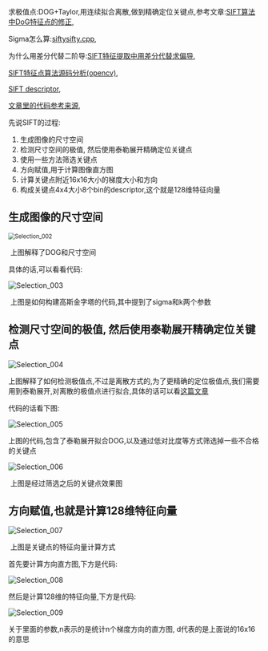 求极值点:DOG+Taylor,用连续拟合离散,做到精确定位关键点,参考文章:[SIFT算法中DoG特征点的修正](https://www.cnblogs.com/pakfahome/p/3598983.html),

Sigma怎么算:[siftysifty.cpp](https://github.com/amazingyyc/SiftySifty/blob/master/src/siftysifty.cpp),

为什么用差分代替二阶导:[SIFT特征提取中用差分代替求偏导](https://blog.csdn.net/lihuajie1003/article/details/41379405),

[SIFT特征点算法源码分析(opencv)](https://blog.csdn.net/NewThinker_wei/article/details/46707729),

[SIFT descriptor](https://zhuanlan.zhihu.com/p/43543527#),

[文章里的代码参考来源](https://github.com/amazingyyc/SiftySifty/blob/master/src/siftysifty.cpp),

先说SIFT的过程:

1. 生成图像的尺寸空间
2. 检测尺寸空间的极值, 然后使用泰勒展开精确定位关键点
3. 使用一些方法筛选关键点
4. 方向赋值,用于计算图像直方图
5. 计算关键点附近16x16大小的梯度大小和方向
6. 构成关键点4x4大小8个bin的descriptor,这个就是128维特征向量

## 生成图像的尺寸空间

<img src="pictures/Selection_002.png" alt="Selection_002" style="zoom:80%;" />

​																			上图解释了DOG和尺寸空间

具体的话,可以看看代码:

![Selection_003](pictures/Selection_003.png)

​														上图是如何构建高斯金字塔的代码,其中提到了sigma和k两个参数

## 检测尺寸空间的极值, 然后使用泰勒展开精确定位关键点

![Selection_004](pictures/Selection_004.png)

上图解释了如何检测极值点,不过是离散方式的,为了更精确的定位极值点,我们需要用到泰勒展开,对离散的极值点进行拟合,具体的话可以看[这篇文章](https://www.cnblogs.com/pakfahome/p/3598983.html)

代码的话看下图:

![Selection_005](pictures/Selection_005.png)

上图的代码,包含了泰勒展开拟合DOG,以及通过低对比度等方式筛选掉一些不合格的关键点

![Selection_006](pictures/Selection_006.png)

​															上图是经过筛选之后的关键点效果图

## 方向赋值,也就是计算128维特征向量

![Selection_007](pictures/Selection_007.png)

​															上图是关键点的特征向量计算方式

首先要计算方向直方图,下方是代码:

![Selection_008](pictures/Selection_008.png)

然后是计算128维的特征向量,下方是代码:

![Selection_009](pictures/Selection_009.png)

关于里面的参数,n表示的是统计n个梯度方向的直方图, d代表的是上面说的16x16的意思





